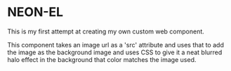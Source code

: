 # NEON-EL

This is my first attempt at creating my own custom web component.

This component <neon-el> takes an image url as a 'src' attribute and uses that to add the image as the background image and uses CSS to give it a neat blurred halo effect in the background that color matches the image used.
